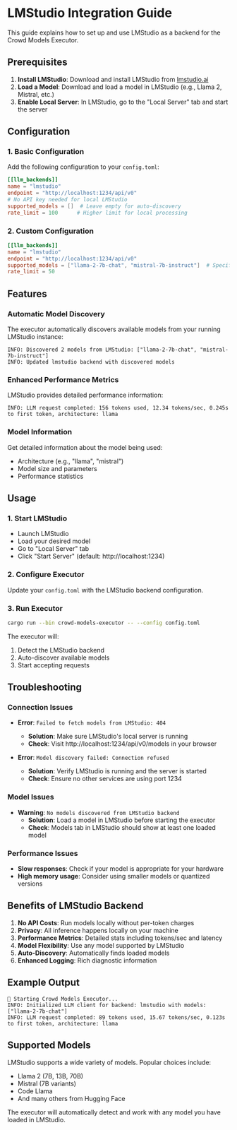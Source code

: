 # LMStudio Integration Guide

This guide explains how to set up and use LMStudio as a backend for the Crowd Models Executor.

## Prerequisites

1. **Install LMStudio**: Download and install LMStudio from [lmstudio.ai](https://lmstudio.ai)
2. **Load a Model**: Download and load a model in LMStudio (e.g., Llama 2, Mistral, etc.)
3. **Enable Local Server**: In LMStudio, go to the "Local Server" tab and start the server

## Configuration

### 1. Basic Configuration

Add the following configuration to your `config.toml`:

```toml
[[llm_backends]]
name = "lmstudio"
endpoint = "http://localhost:1234/api/v0"
# No API key needed for local LMStudio
supported_models = []  # Leave empty for auto-discovery
rate_limit = 100      # Higher limit for local processing
```

### 2. Custom Configuration

```toml
[[llm_backends]]
name = "lmstudio"
endpoint = "http://localhost:1234/api/v0"
supported_models = ["llama-2-7b-chat", "mistral-7b-instruct"]  # Specify exact models
rate_limit = 50
```

## Features

### Automatic Model Discovery
The executor automatically discovers available models from your running LMStudio instance:

```
INFO: Discovered 2 models from LMStudio: ["llama-2-7b-chat", "mistral-7b-instruct"]
INFO: Updated lmstudio backend with discovered models
```

### Enhanced Performance Metrics
LMStudio provides detailed performance information:

```
INFO: LLM request completed: 156 tokens used, 12.34 tokens/sec, 0.245s to first token, architecture: llama
```

### Model Information
Get detailed information about the model being used:
- Architecture (e.g., "llama", "mistral")
- Model size and parameters
- Performance statistics

## Usage

### 1. Start LMStudio
- Launch LMStudio
- Load your desired model
- Go to "Local Server" tab
- Click "Start Server" (default: http://localhost:1234)

### 2. Configure Executor
Update your `config.toml` with the LMStudio backend configuration.

### 3. Run Executor
```bash
cargo run --bin crowd-models-executor -- --config config.toml
```

The executor will:
1. Detect the LMStudio backend
2. Auto-discover available models
3. Start accepting requests

## Troubleshooting

### Connection Issues
- **Error**: `Failed to fetch models from LMStudio: 404`
  - **Solution**: Make sure LMStudio's local server is running
  - **Check**: Visit http://localhost:1234/api/v0/models in your browser

- **Error**: `Model discovery failed: Connection refused`
  - **Solution**: Verify LMStudio is running and the server is started
  - **Check**: Ensure no other services are using port 1234

### Model Issues
- **Warning**: `No models discovered from LMStudio backend`
  - **Solution**: Load a model in LMStudio before starting the executor
  - **Check**: Models tab in LMStudio should show at least one loaded model

### Performance Issues
- **Slow responses**: Check if your model is appropriate for your hardware
- **High memory usage**: Consider using smaller models or quantized versions

## Benefits of LMStudio Backend

1. **No API Costs**: Run models locally without per-token charges
2. **Privacy**: All inference happens locally on your machine
3. **Performance Metrics**: Detailed stats including tokens/sec and latency
4. **Model Flexibility**: Use any model supported by LMStudio
5. **Auto-Discovery**: Automatically finds loaded models
6. **Enhanced Logging**: Rich diagnostic information

## Example Output

```
🚀 Starting Crowd Models Executor...
INFO: Initialized LLM client for backend: lmstudio with models: ["llama-2-7b-chat"]
INFO: LLM request completed: 89 tokens used, 15.67 tokens/sec, 0.123s to first token, architecture: llama
```

## Supported Models

LMStudio supports a wide variety of models. Popular choices include:
- Llama 2 (7B, 13B, 70B)
- Mistral (7B variants)
- Code Llama
- And many others from Hugging Face

The executor will automatically detect and work with any model you have loaded in LMStudio.
